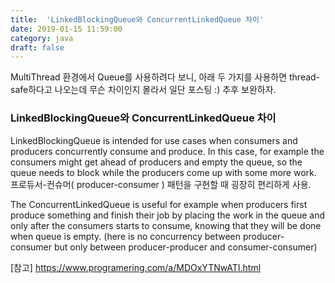 ```yaml
---
title:  'LinkedBlockingQueue와 ConcurrentLinkedQueue 차이'
date: 2019-01-15 11:59:00
category: java
draft: false
---
```


MultiThread 환경에서 Queue를 사용하려다 보니, 아래 두 가지를 사용하면 thread-safe하다고 나오는데 무슨 차이인지 몰라서 일단 포스팅 :) 추후 보완하자.

### LinkedBlockingQueue와 ConcurrentLinkedQueue 차이
LinkedBlockingQueue is intended for use cases when consumers and producers concurrently consume and produce. In this case, for example the consumers might get ahead of producers and empty the queue, so the queue needs to block while the producers come up with some more work. 프로듀서-컨슈머( producer-consumer ) 패턴을 구현할 때 굉장히 편리하게 사용.

The ConcurrentLinkedQueue is useful for example when producers first produce something and finish their job by placing the work in the queue and only after the consumers starts to consume, knowing that they will be done when queue is empty. (here is no concurrency between producer-consumer but only between producer-producer and consumer-consumer)



[참고] https://www.programering.com/a/MDOxYTNwATI.html
